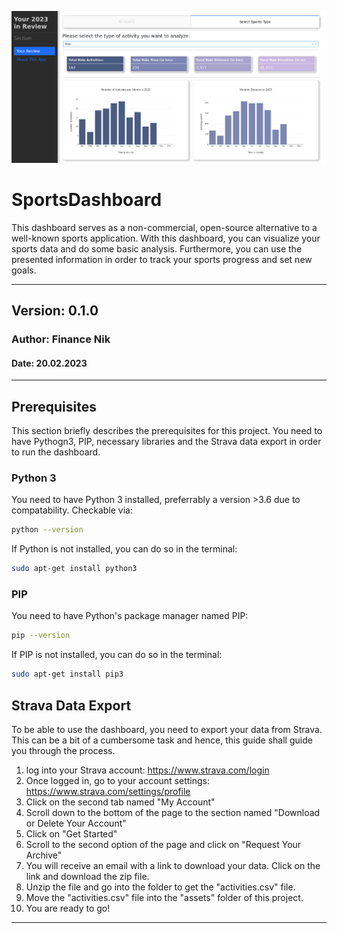 ![Alt Text](assets/sports_dashboard_screenshot.png)

# SportsDashboard
This dashboard serves as a non-commercial, open-source alternative to a well-known sports application. 
With this dashboard, you can visualize your sports data and do some basic analysis. Furthermore, you can use 
the presented information in order to track your sports progress and set new goals.

---
## Version: 0.1.0
### Author: Finance Nik 
#### Date: 20.02.2023

---

## Prerequisites 
This section briefly describes the prerequisites for this project. You need to have Pythogn3, PIP, necessary libraries
and the Strava data export in order to run the dashboard.

### Python 3 
You need to have Python 3 installed, preferrably a version >3.6 due to compatability.
Checkable via:
```bash
python --version
```
If Python is not installed, you can do so in the terminal:
```bash
sudo apt-get install python3
```

### PIP 
You need to have Python's package manager named PIP:
```bash
pip --version
```
If PIP is not installed, you can do so in the terminal:
```bash
sudo apt-get install pip3
```

## Strava Data Export 
To be able to use the dashboard, you need to export your data from Strava. 
This can be a bit of a cumbersome task and hence, this guide shall guide you through the process. 

1. log into your Strava account: https://www.strava.com/login
2. Once logged in, go to your account settings: https://www.strava.com/settings/profile
3. Click on the second tab named "My Account"
4. Scroll down to the bottom of the page to the section named "Download or Delete Your Account"
5. Click on "Get Started"
6. Scroll to the second option of the page and click on "Request Your Archive"
7. You will receive an email with a link to download your data. Click on the link and download the zip file.
8. Unzip the file and go into the folder to get the "activities.csv" file.
9. Move the "activities.csv" file into the "assets" folder of this project.
10. You are ready to go!

---

